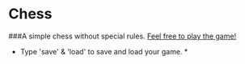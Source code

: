 # Chess
###A simple chess without special rules.
[Feel free to play the game!](https://repl.it/ClBj/18)<br>
* Type 'save' & 'load' to save and load your game. *